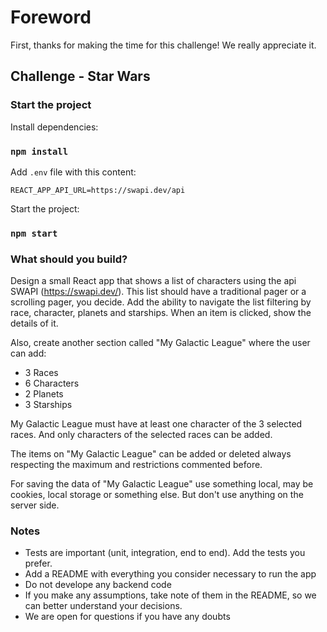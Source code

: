 # Foreword

First, thanks for making the time for this challenge! We really appreciate it.

## Challenge - Star Wars

### Start the project

Install dependencies:

### `npm install`

Add `.env` file with this content: 

`REACT_APP_API_URL=https://swapi.dev/api`

Start the project:

### `npm start`

### What should you build?

Design a small React app that shows a list of characters using the api SWAPI (https://swapi.dev/). This list should have a traditional pager or a scrolling pager, you decide. Add the ability to navigate the list filtering by race, character, planets and starships. When an item is clicked, show the details of it.

Also, create another section called "My Galactic League" where the user can add:

- 3 Races
- 6 Characters
- 2 Planets
- 3 Starships

My Galactic League must have at least one character of the 3 selected races. And only characters of the selected races can be added.

The items on "My Galactic League" can be added or deleted always respecting the maximum and restrictions commented before.

For saving the data of "My Galactic League" use something local, may be cookies, local storage or something else. But don't use anything on the server side.

### Notes

- Tests are important (unit, integration, end to end). Add the tests you prefer.
- Add a README with everything you consider necessary to run the app
- Do not develope any backend code
- If you make any assumptions, take note of them in the README, so we can better understand your decisions.
- We are open for questions if you have any doubts

